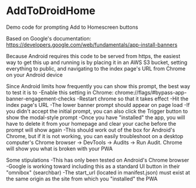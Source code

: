 # AddToDroidHome
Demo code for prompting Add to Homescreen buttons

Based on Google's documentation: https://developers.google.com/web/fundamentals/app-install-banners

Because Android requires this code to be served from https, the easiest way to get this up and running is by placing it in an AWS S3 bucket, setting everything to public, and navigating to the index page's URL from Chrome on your Android device

Since Android limits how frequently you can show this prompt, the best way to test it is to
-Enable this setting in Chrome: chrome://flags/#bypass-app-banner-engagement-checks
-Restart chrome so that it takes effect
-Hit the index page's URL
-The lower banner prompt should appear on page load
-If you didn't accept the initial prompt, you can also click the Trigger button to show the modal-style prompt
-Once you have "installed" the app, you will have to delete it from your homepage and clear your cache before the prompt will show again
-This should work out of the box for Android's Chrome, but if it is not working, you can easily troubleshoot on a desktop computer's Chrome browser -> DevTools -> Audits -> Run Audit. Chrome will show you what is broken with your PWA

Some stipulations
-This has only been tested on Android's Chrome browser
-Google is working toward including this as a standard UI button in their "omnibox" (searchbar)
-The start_url (located in manifest.json) must exist at the same origin as the site from which you "installed" the PWA
